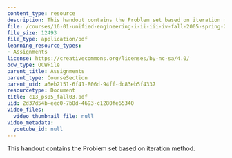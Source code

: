 ```yaml
---
content_type: resource
description: This handout contains the Problem set based on iteration method.
file: /courses/16-01-unified-engineering-i-ii-iii-iv-fall-2005-spring-2006/2d37d54beec07b8d4693c1280fe65340_c13_ps05_fall03.pdf
file_size: 12493
file_type: application/pdf
learning_resource_types:
- Assignments
license: https://creativecommons.org/licenses/by-nc-sa/4.0/
ocw_type: OCWFile
parent_title: Assignments
parent_type: CourseSection
parent_uid: a6eb2151-6f41-806d-94ff-dc83eb5f4337
resourcetype: Document
title: c13_ps05_fall03.pdf
uid: 2d37d54b-eec0-7b8d-4693-c1280fe65340
video_files:
  video_thumbnail_file: null
video_metadata:
  youtube_id: null
---
```

This handout contains the Problem set based on iteration method.